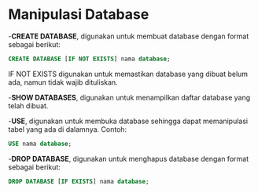 #   Manipulasi Database

-**CREATE DATABASE**, digunakan untuk membuat database dengan format sebagai berikut:

```SQL
CREATE DATABASE [IF NOT EXISTS] nama database;
```
IF NOT EXISTS digunakan untuk memastikan database yang dibuat belum ada, namun tidak wajib dituliskan.

-**SHOW DATABASES**, digunakan untuk menampilkan daftar database yang telah dibuat.

-**USE**, digunakan untuk membuka database sehingga dapat memanipulasi tabel yang ada di dalamnya. Contoh:
```SQL
USE nama database;
```
-**DROP DATABASE**, digunakan untuk menghapus database dengan format sebagai berikut:
```SQL
DROP DATABASE [IF EXISTS] nama database;
```